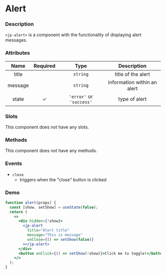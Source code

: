 # Alert

### Description

`<jp-alert>` is a component with the functionality of displaying alert messages.

### Attributes

| **Name** | **Required** |         **Type**         |       **Description**       |
| :------: | :----------: | :----------------------: | :-------------------------: |
|  title   |              |         `string`         |     title of the alert      |
| message  |              |         `string`         | information within an alert |
|  state   |      ✓       | `'error'` or `'success'` |        type of alert        |

### Slots

This component does not have any slots.

### Methods

This component does not have any methods.

### Events

- `close`
  - triggers when the "close" button is clicked

### Demo

```jsx live
function alert(props) {
  const [show, setShow] = useState(false);
  return (
    <>
      <div hidden={!show}>
        <jp-alert
          title="Alert title"
          message="This is message"
          onClose={() => setShow(false)}
        ></jp-alert>
      </div>
      <button onClick={() => setShow(!show)}>Click me to toggle!</button>
    </>
  );
}
```
